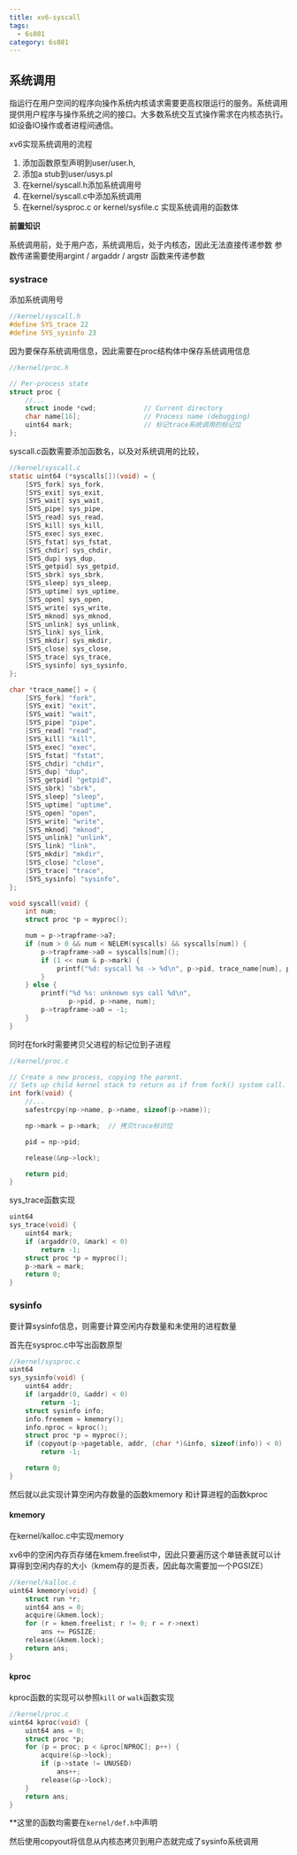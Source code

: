 ```yaml
---
title: xv6-syscall
tags:
  - 6s081
category: 6s081
---
```

## 系统调用

指运行在用户空间的程序向操作系统内核请求需要更高权限运行的服务。系统调用提供用户程序与操作系统之间的接口。大多数系统交互式操作需求在内核态执行。如设备IO操作或者进程间通信。

xv6实现系统调用的流程

1. 添加函数原型声明到user/user.h,
2. 添加a stub到user/usys.pl
3. 在kernel/syscall.h添加系统调用号
4. 在kernel/syscall.c中添加系统调用
5. 在kernel/sysproc.c    or     kernel/sysfile.c          实现系统调用的函数体


 **前置知识**

系统调用前，处于用户态，系统调用后，处于内核态，因此无法直接传递参数
参数传递需要使用argint / argaddr / argstr  函数来传递参数

### systrace

添加系统调用号

```c
//kernel/syscall.h
#define SYS_trace 22
#define SYS_sysinfo 23
```


因为要保存系统调用信息，因此需要在proc结构体中保存系统调用信息

```c
//kernel/proc.h

// Per-process state
struct proc {
    //...
    struct inode *cwd;            // Current directory
    char name[16];                // Process name (debugging)
    uint64 mark;                  // 标记trace系统调用的标记位
};

```


syscall.c函数需要添加函数名，以及对系统调用的比较，
```c
//kernel/syscall.c
static uint64 (*syscalls[])(void) = {
    [SYS_fork] sys_fork,
    [SYS_exit] sys_exit,
    [SYS_wait] sys_wait,
    [SYS_pipe] sys_pipe,
    [SYS_read] sys_read,
    [SYS_kill] sys_kill,
    [SYS_exec] sys_exec,
    [SYS_fstat] sys_fstat,
    [SYS_chdir] sys_chdir,
    [SYS_dup] sys_dup,
    [SYS_getpid] sys_getpid,
    [SYS_sbrk] sys_sbrk,
    [SYS_sleep] sys_sleep,
    [SYS_uptime] sys_uptime,
    [SYS_open] sys_open,
    [SYS_write] sys_write,
    [SYS_mknod] sys_mknod,
    [SYS_unlink] sys_unlink,
    [SYS_link] sys_link,
    [SYS_mkdir] sys_mkdir,
    [SYS_close] sys_close,
    [SYS_trace] sys_trace,
    [SYS_sysinfo] sys_sysinfo,
};

char *trace_name[] = {
    [SYS_fork] "fork",
    [SYS_exit] "exit",
    [SYS_wait] "wait",
    [SYS_pipe] "pipe",
    [SYS_read] "read",
    [SYS_kill] "kill",
    [SYS_exec] "exec",
    [SYS_fstat] "fstat",
    [SYS_chdir] "chdir",
    [SYS_dup] "dup",
    [SYS_getpid] "getpid",
    [SYS_sbrk] "sbrk",
    [SYS_sleep] "sleep",
    [SYS_uptime] "uptime",
    [SYS_open] "open",
    [SYS_write] "write",
    [SYS_mknod] "mknod",
    [SYS_unlink] "unlink",
    [SYS_link] "link",
    [SYS_mkdir] "mkdir",
    [SYS_close] "close",
    [SYS_trace] "trace",
    [SYS_sysinfo] "sysinfo",
};

void syscall(void) {
    int num;
    struct proc *p = myproc();

    num = p->trapframe->a7;
    if (num > 0 && num < NELEM(syscalls) && syscalls[num]) {
        p->trapframe->a0 = syscalls[num]();
        if (1 << num & p->mark) {
            printf("%d: syscall %s -> %d\n", p->pid, trace_name[num], p->trapframe->a0);
        }
    } else {
        printf("%d %s: unknown sys call %d\n",
               p->pid, p->name, num);
        p->trapframe->a0 = -1;
    }
}

```


同时在fork时需要拷贝父进程的标记位到子进程
```c
//kernel/proc.c

// Create a new process, copying the parent.
// Sets up child kernel stack to return as if from fork() system call.
int fork(void) {
	//...
    safestrcpy(np->name, p->name, sizeof(p->name));

    np->mark = p->mark;  // 拷贝trace标识位

    pid = np->pid;

    release(&np->lock);

    return pid;
}

```


sys_trace函数实现

```c
uint64
sys_trace(void) {
    uint64 mark;
    if (argaddr(0, &mark) < 0)
        return -1;
    struct proc *p = myproc();
    p->mark = mark;
    return 0;
}

```



### sysinfo


要计算sysinfo信息，则需要计算空闲内存数量和未使用的进程数量

首先在sysproc.c中写出函数原型


```c
//kernel/sysproc.c
uint64
sys_sysinfo(void) {
    uint64 addr;
    if (argaddr(0, &addr) < 0)
        return -1;
    struct sysinfo info;
    info.freemem = kmemory();
    info.nproc = kproc();
    struct proc *p = myproc();
    if (copyout(p->pagetable, addr, (char *)&info, sizeof(info)) < 0)
        return -1;

    return 0;
}
```


然后就以此实现计算空闲内存数量的函数kmemory 和计算进程的函数kproc

#### kmemory


在kernel/kalloc.c中实现memory

xv6中的空闲内存页存储在kmem.freelist中，因此只要遍历这个单链表就可以计算得到空闲内存的大小（kmem存的是页表，因此每次需要加一个PGSIZE）

```c
//kernel/kalloc.c
uint64 kmemory(void) {
    struct run *r;
    uint64 ans = 0;
    acquire(&kmem.lock);
    for (r = kmem.freelist; r != 0; r = r->next)
        ans += PGSIZE;
    release(&kmem.lock);
    return ans;
}
```


#### kproc

kproc函数的实现可以参照`kill` or `walk`函数实现


```c
//kernel/proc.c
uint64 kproc(void) {
    uint64 ans = 0;
    struct proc *p;
    for (p = proc; p < &proc[NPROC]; p++) {
        acquire(&p->lock);
        if (p->state != UNUSED)
            ans++;
        release(&p->lock);
    }
    return ans;
}
```


**这里的函数均需要在`kernel/def.h`中声明


然后使用copyout将信息从内核态拷贝到用户态就完成了sysinfo系统调用




